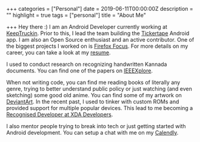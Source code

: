 +++
categories = ["Personal"]
date = 2019-06-11T00:00:00Z
description = ""
highlight = true
tags = ["personal"]
title = "About Me"

+++
Hey there :) I am an Android Developer currently working at [KeepTruckin](https://keeptruckin.com/ "KeepTruckin"). Prior to this, I lead the team building the [Tickertape](https://www.tickertape.in) Android app. I am also an Open Source enthusiast and an active contributor. One of the biggest projects I worked on is [Firefox Focus](https://github.com/mozilla-mobile/focus-android/commits?author=SubhrajyotiSen). For more details on my career, you can take a look at my [resume](https://subhrajyoti.me/resume.pdf).

I used to conduct research on recognizing handwritten Kannada documents. You can find one of the papers on [IEEEXplore](https://ieeexplore.ieee.org/document/9012531 "IEEE Xplore").

When not writing code, you can find me reading books of literally any genre, trying to better understand public policy or just watching (and even sketching) some good old anime. You can find some of my artwork on [DeviantArt](https://www.deviantart.com/subhrajyotisen/gallery/ "DeviantArt Subhrajyoti Sen"). In the recent past, I used to tinker with custom ROMs and provided support for multiple popular devices. This lead to me becoming a [Recognised Developer at XDA Developers](https://forum.xda-developers.com/member.php?u=6623671).

I also mentor people trying to break into tech or just getting started with Android development. You can setup a chat with me on my [Calendly](https://calendly.com/subhrajyotisen "Subhrajyoti's Calendly").